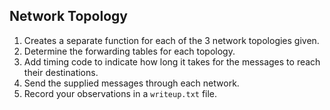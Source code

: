 ## Network Topology

1. Creates a separate function for each of the 3 network topologies given.
2. Determine the forwarding tables for each topology.
3. Add timing code to indicate how long it takes for the messages to reach their destinations.
4. Send the supplied messages through each network.
5. Record your observations in a `writeup.txt` file.
